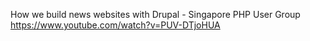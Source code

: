 How we build news websites with Drupal - Singapore PHP User Group  
https://www.youtube.com/watch?v=PUV-DTjoHUA  